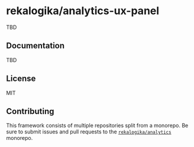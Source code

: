 # rekalogika/analytics-ux-panel

TBD

## Documentation

TBD

## License

MIT

## Contributing

This framework consists of multiple repositories split from a monorepo. Be
sure to submit issues and pull requests to the
[`rekalogika/analytics`](https://github.com/rekalogika/analytics) monorepo.